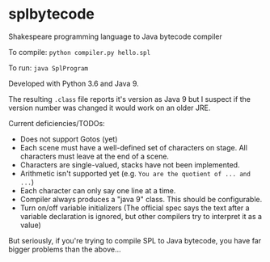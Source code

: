 # splbytecode
Shakespeare programming language to Java bytecode compiler

To compile:
`python compiler.py hello.spl`

To run:
`java SplProgram`

Developed with Python 3.6 and Java 9. 

The resulting `.class` file reports it's version as Java 9 but I suspect if the version number was changed it would work on an older JRE.


Current deficiencies/TODOs:
- Does not support Gotos (yet)
- Each scene must have a well-defined set of characters on stage. All characters must leave at the end of a scene.
- Characters are single-valued, stacks have not been implemented.
- Arithmetic isn't supported yet (e.g. `You are the quotient of ... and ...`)
- Each character can only say one line at a time.
- Compiler always produces a "java 9" class. This should be configurable.
- Turn on/off variable initializers (The official spec says the text after a variable declaration is ignored, but other compilers try to interpret it as a value)

But seriously, if you're trying to compile SPL to Java bytecode, you have far bigger problems than the above...

